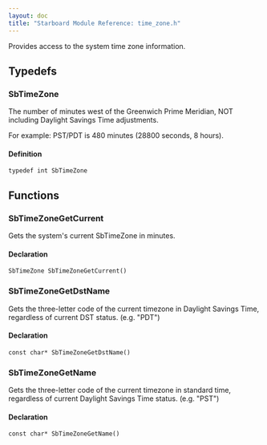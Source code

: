 ```yaml
---
layout: doc
title: "Starboard Module Reference: time_zone.h"
---
```


Provides access to the system time zone information.

## Typedefs ##

### SbTimeZone ###

The number of minutes west of the Greenwich Prime Meridian, NOT including
Daylight Savings Time adjustments.

For example: PST/PDT is 480 minutes (28800 seconds, 8 hours).

#### Definition ####

```
typedef int SbTimeZone
```

## Functions ##

### SbTimeZoneGetCurrent ###

Gets the system's current SbTimeZone in minutes.

#### Declaration ####

```
SbTimeZone SbTimeZoneGetCurrent()
```

### SbTimeZoneGetDstName ###

Gets the three-letter code of the current timezone in Daylight Savings Time,
regardless of current DST status. (e.g. "PDT")

#### Declaration ####

```
const char* SbTimeZoneGetDstName()
```

### SbTimeZoneGetName ###

Gets the three-letter code of the current timezone in standard time, regardless
of current Daylight Savings Time status. (e.g. "PST")

#### Declaration ####

```
const char* SbTimeZoneGetName()
```

